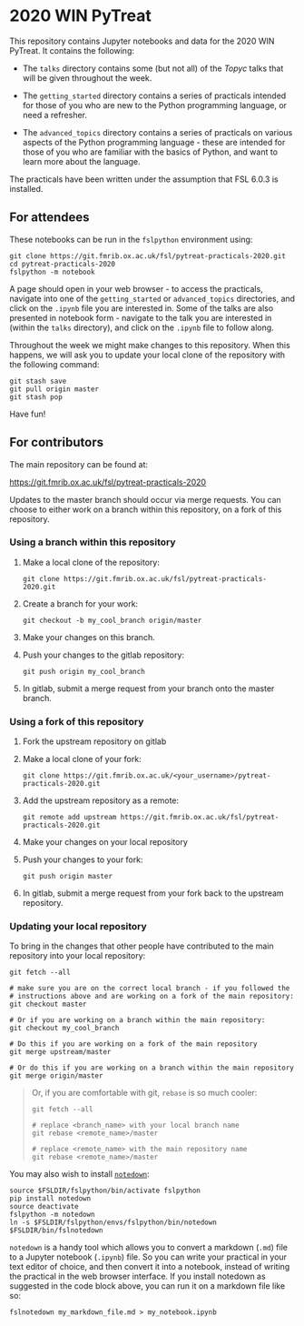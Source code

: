 # 2020 WIN PyTreat


This repository contains Jupyter notebooks and data for the 2020 WIN PyTreat.
It contains the following:

- The `talks` directory contains some (but not all) of the _Topyc_ talks that
  will be given throughout the week.

- The `getting_started` directory contains a series of practicals intended
  for those of you who are new to the Python programming language, or need
  a refresher.

- The `advanced_topics` directory contains a series of practicals on various
  aspects of the Python programming language - these are intended for those
  of you who are familiar with the basics of Python, and want to learn more
  about the language.


The practicals have been written under the assumption that FSL 6.0.3 is
installed.


## For attendees


These notebooks can be run in the `fslpython` environment using:


```
git clone https://git.fmrib.ox.ac.uk/fsl/pytreat-practicals-2020.git
cd pytreat-practicals-2020
fslpython -m notebook
```

A page should open in your web browser - to access the practicals, navigate
into one of the `getting_started` or `advanced_topics` directories, and click
on the `.ipynb` file you are interested in. Some of the talks are also
presented in notebook form - navigate to the talk you are interested in
(within the `talks` directory), and click on the `.ipynb` file to follow
along.


Throughout the week we might make changes to this repository. When this
happens, we will ask you to update your local clone of the repository with the
following command:


```
git stash save
git pull origin master
git stash pop
```


Have fun!


## For contributors


The main repository can be found at:

https://git.fmrib.ox.ac.uk/fsl/pytreat-practicals-2020


Updates to the master branch should occur via merge requests. You can choose
to either work on a branch within this repository, on a fork of this
repository.

### Using a branch within this repository

1. Make a local clone of the repository:

    ```
    git clone https://git.fmrib.ox.ac.uk/fsl/pytreat-practicals-2020.git
    ```

2. Create a branch for your work:

    ```
    git checkout -b my_cool_branch origin/master
    ```

3. Make your changes on this branch.

4. Push your changes to the gitlab repository:

    ```
    git push origin my_cool_branch
    ```

5. In gitlab, submit a merge request from your branch onto the master
   branch.


### Using a fork of this repository

1. Fork the upstream repository on gitlab

2. Make a local clone of your fork:

    ```
    git clone https://git.fmrib.ox.ac.uk/<your_username>/pytreat-practicals-2020.git
    ```

3. Add the upstream repository as a remote:

    ```
    git remote add upstream https://git.fmrib.ox.ac.uk/fsl/pytreat-practicals-2020.git
    ```

4. Make your changes on your local repository

5. Push your changes to your fork:

    ```
    git push origin master
    ```

6. In gitlab, submit a merge request from your fork back to the upstream
   repository.


### Updating your local repository

To bring in the changes that other people have contributed to the main
repository into your local repository:


```
git fetch --all

# make sure you are on the correct local branch - if you followed the
# instructions above and are working on a fork of the main repository:
git checkout master

# Or if you are working on a branch within the main repository:
git checkout my_cool_branch

# Do this if you are working on a fork of the main repository
git merge upstream/master

# Or do this if you are working on a branch within the main repository
git merge origin/master
```


> Or, if you are comfortable with git, `rebase` is so much cooler:
>
> ```
> git fetch --all
>
> # replace <branch_name> with your local branch name
> git rebase <remote_name>/master
>
> # replace <remote_name> with the main repository name
> git rebase <remote_name>/master
> ```


You may also wish to install
[`notedown`](https://github.com/aaren/notedown):

```
source $FSLDIR/fslpython/bin/activate fslpython
pip install notedown
source deactivate
fslpython -m notedown
ln -s $FSLDIR/fslpython/envs/fslpython/bin/notedown $FSLDIR/bin/fslnotedown
```

`notedown` is a handy tool which allows you to convert a markdown (`.md`) file
to a Jupyter notebook (`.ipynb`) file. So you can write your practical in your
text editor of choice, and then convert it into a notebook, instead of writing
the practical in the web browser interface. If you install notedown as
suggested in the code block above, you can run it on a markdown file like so:


```
fslnotedown my_markdown_file.md > my_notebook.ipynb
```
